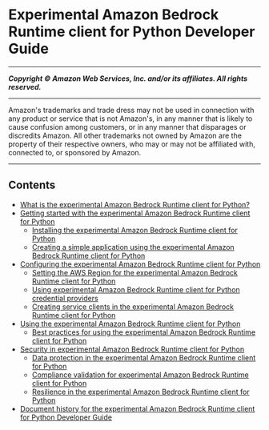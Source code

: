 # Experimental Amazon Bedrock Runtime client for Python Developer Guide

-----
*****Copyright &copy; Amazon Web Services, Inc. and/or its affiliates. All rights reserved.*****

-----
Amazon's trademarks and trade dress may not be used in
connection with any product or service that is not Amazon's,
in any manner that is likely to cause confusion among customers,
or in any manner that disparages or discredits Amazon. All other
trademarks not owned by Amazon are the property of their respective
owners, who may or may not be affiliated with, connected to, or
sponsored by Amazon.

-----
## Contents
+ [What is the experimental Amazon Bedrock Runtime client for Python?](what-is-the-python-sdk.md)
+ [Getting started with the experimental Amazon Bedrock Runtime client for Python](getting-started.md)
   + [Installing the experimental Amazon Bedrock Runtime client for Python](installing.md)
   + [Creating a simple application using the experimental Amazon Bedrock Runtime client for Python](simple-app.md)
+ [Configuring the experimental Amazon Bedrock Runtime client for Python](configuring.md)
   + [Setting the AWS Region for the experimental Amazon Bedrock Runtime client for Python](region.md)
   + [Using experimental Amazon Bedrock Runtime client for Python credential providers](credential-providers.md)
   + [Creating service clients in the experimental Amazon Bedrock Runtime client for Python](service-clients.md)
+ [Using the experimental Amazon Bedrock Runtime client for Python](using.md)
   + [Best practices for using the experimental Amazon Bedrock Runtime client for Python](best-practices.md)
+ [Security in experimental Amazon Bedrock Runtime client for Python](security.md)
   + [Data protection in the experimental Amazon Bedrock Runtime client for Python](data-protection.md)
   + [Compliance validation for experimental Amazon Bedrock Runtime client for Python](compliance-validation.md)
   + [Resilience in the experimental Amazon Bedrock Runtime client for Python](disaster-recovery-resiliency.md)
+ [Document history for the experimental Amazon Bedrock Runtime client for Python Developer Guide](doc-history.md)